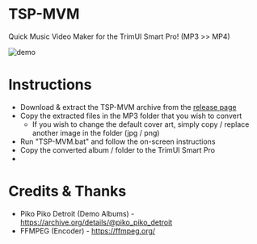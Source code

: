 # TSP-MVM

Quick Music Video Maker for the TrimUI Smart Pro! (MP3 >> MP4)

![demo](https://github.com/acatone-git/TSP-MVM/assets/67967964/af94e90e-1d01-41b9-a95d-0063a4524ac6)

# Instructions

- Download & extract the TSP-MVM archive from the [release page](https://github.com/acatone-git/TSP-MVM/releases)
- Copy the extracted files in the MP3 folder that you wish to convert
  - If you wish to change the default cover art, simply copy / replace another image in the folder (jpg / png)
- Run "TSP-MVM.bat" and follow the on-screen instructions
- Copy the converted album / folder to the TrimUI Smart Pro
- 

# Credits & Thanks

- Piko Piko Detroit (Demo Albums) - https://archive.org/details/@piko_piko_detroit 
- FFMPEG (Encoder) - https://ffmpeg.org/
